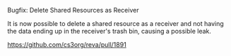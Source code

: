Bugfix: Delete Shared Resources as Receiver

It is now possible to delete a shared resource as a receiver and not having the data ending up in the receiver's trash bin, causing a possible leak.

https://github.com/cs3org/reva/pull/1891